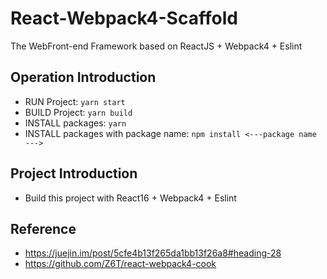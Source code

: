 # React-Webpack4-Scaffold
The WebFront-end Framework based on ReactJS + Webpack4 + Eslint

## Operation Introduction
* RUN Project: ```yarn start```
* BUILD Project: ```yarn build```
* INSTALL packages: ```yarn```
* INSTALL packages with package name: ```npm install <---package name ---> ```

## Project Introduction
* Build this project with React16 + Webpack4 + Eslint


## Reference
* https://juejin.im/post/5cfe4b13f265da1bb13f26a8#heading-28
* https://github.com/Z6T/react-webpack4-cook
